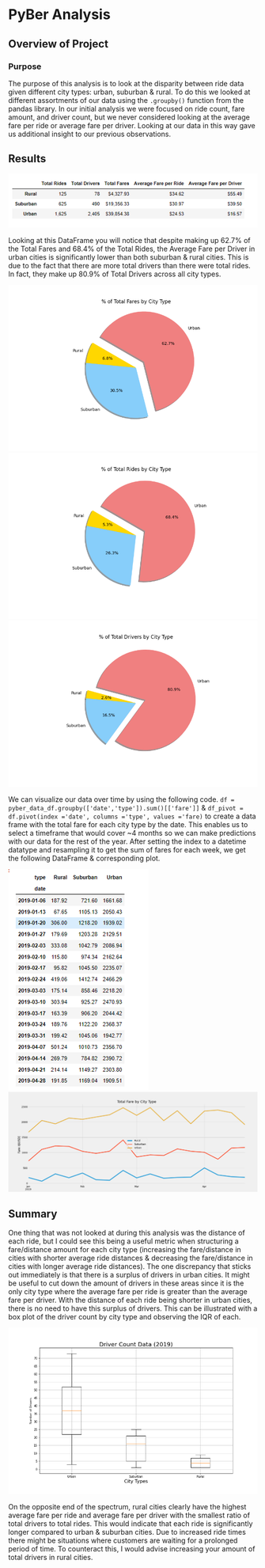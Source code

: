 # PyBer Analysis

## Overview of Project

### Purpose

The purpose of this analysis is to look at the disparity between ride data given different city types: urban, suburban & rural. To do this we looked at different assortments of our data using the ```.groupby()``` function from the pandas library. In our initial analysis we were focused on ride count, fare amount, and driver count, but we never considered looking at the average fare per ride or average fare per driver. Looking at our data in this way gave us additional insight to our previous observations.

## Results

![Pyber_summary_df](https://github.com/brand0j/PyBer_Analysis/blob/main/Resources/Pyber_summary_df.PNG)

Looking at this DataFrame you will notice that despite making up 62.7% of the Total Fares and 68.4% of the Total Rides, the Average Fare per Driver in urban cities is significantly lower than both suburban & rural cities. This is due to the fact that there are more total drivers than there were total rides. In fact, they make up 80.9% of Total Drivers across all city types.

![analysis_Fig5](https://github.com/brand0j/PyBer_Analysis/blob/main/Resources/analysis_Fig5.png)
![analysis_Fig6](https://github.com/brand0j/PyBer_Analysis/blob/main/Resources/analysis_Fig6.png)
![analysis_Fig7](https://github.com/brand0j/PyBer_Analysis/blob/main/Resources/analysis_Fig7.png)


We can visualize our data over time by using the following code. ```df = pyber_data_df.groupby(['date','type']).sum()[['fare']]``` & ```df_pivot = df.pivot(index ='date', columns ='type', values ='fare)``` to create a data frame with the total fare for each city type by the date. This enables us to select a timeframe that would cover ~4 months so we can make predictions with our data for the rest of the year. After setting the index to a datetime datatype and resampling it to get the sum of fares for each week, we get the following DataFrame & corresponding plot. 

![df_resample](https://github.com/brand0j/PyBer_Analysis/blob/main/Resources/df_resample.PNG)
![PyBer_fare_summary](https://github.com/brand0j/PyBer_Analysis/blob/main/Resources/PyBer_fare_summary.png)

## Summary

One thing that was not looked at during this analysis was the distance of each ride, but I could see this being a useful metric when structuring a fare/distance amount for each city type (increasing the fare/distance in cities with shorter average ride distances & decreasing the fare/distance in cities with longer average ride distances). The one discrepancy that sticks out immediately is that there is a surplus of drivers in urban cities. It might be useful to cut down the amount of drivers in these areas since it is the only city type where the average fare per ride is greater than the average fare per driver. With the distance of each ride being shorter in urban cities, there is no need to have this surplus of drivers. This can be illustrated with a box plot of the driver count by city type and observing the IQR of each.

![analysis_Fig4](https://github.com/brand0j/PyBer_Analysis/blob/main/Resources/analysis_Fig4.png)


On the opposite end of the spectrum, rural cities clearly have the highest average fare per ride and average fare per driver with the smallest ratio of total drivers to total rides. This would indicate that each ride is significantly longer compared to urban & suburban cities. Due to increased ride times there might be situations where customers are waiting for a prolonged period of time. To counteract this, I would advise increasing your amount of total drivers in rural cities.
